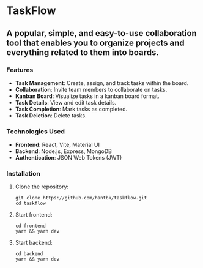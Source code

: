 # TaskFlow
## A popular, simple, and easy-to-use collaboration tool that enables you to organize projects and everything related to them into boards.

### Features

- **Task Management**: Create, assign, and track tasks within the board.
- **Collaboration**: Invite team members to collaborate on tasks.
- **Kanban Board**: Visualize tasks in a kanban board format.
- **Task Details**: View and edit task details.
- **Task Completion**: Mark tasks as completed.
- **Task Deletion**: Delete tasks.

### Technologies Used

- **Frontend**: React, Vite, Material UI
- **Backend**: Node.js, Express, MongoDB
- **Authentication**: JSON Web Tokens (JWT)

### Installation

1. Clone the repository:
   ```
   git clone https://github.com/hantbk/taskflow.git
   cd taskflow
   ```

2. Start frontend:
   ```
   cd frontend
   yarn && yarn dev
   ```

3. Start backend:
   ```
   cd backend
   yarn && yarn dev
   ```


